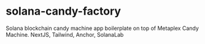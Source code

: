 # solana-candy-factory
Solana blockchain candy machine app boilerplate on top of Metaplex Candy Machine. NextJS, Tailwind, Anchor, SolanaLab
